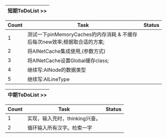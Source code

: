| 短期ToDoList >> |
| --- |

| Count | Task | Status |
| --- | --- | --- |
| 1 | 测试一下pinMemoryCaches的内存消耗 & 不缓存后每次new效率;根据取合适的方案; |  |
| 2 | 将AINetCache集成使用,(参数方式) |  |
| 3 | 将AINetCache设置Global缓存class; |  |
| 4 | 继续写:AINode的数据类型 |  |
| 5 | 继续写:AILineType |  |


| 中期ToDoList >> |
| --- |

| Count | Task | Status |
| --- | --- | --- |
| 1 | 实现，输入充时，thinking兴奋。 |  |
| 2 | 循环输入所有汉字。检索一字 |  |
